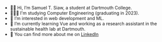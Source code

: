 - 👋🏾 Hi, I’m Samuel T. Siaw, a student at Dartmouth College.
- 👨🏾‍🎓 I'm studying Computer Engineering (graduating in 2023).
- 👀 I’m interested in web development and ML.
- 🌱 I’m currently learning Vue and working as a research assistant in the sustainable health lab at Dartmouth.
- 💞️ You can find more about me on [LinkedIn](https://www.linkedin.com/in/samuelsiaw)
